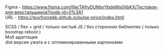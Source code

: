 Figma -  https://www.figma.com/file/TAfjyDUMprYbdeWsGjIbKX/Тестовое-для-верстальщиков?node-id=0%3A1    
URL - https://guyfromekb.github.io/pulse-price/index.html  
  
  
SCSS / flex + grid / только чистый JS / без сторонних библиотек ( только boostrap reboot )   
Моб адаптация  
dist версия ужата и с оптимизированными картинками  
